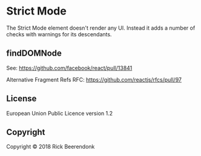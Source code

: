 # Strict Mode

The Strict Mode element doesn't render any UI. Instead it adds a number of checks with warnings for its descendants.

## findDOMNode

See: https://github.com/facebook/react/pull/13841

Alternative Fragment Refs RFC: https://github.com/reactjs/rfcs/pull/97

## License

European Union Public Licence version 1.2

## Copyright

Copyright © 2018 Rick Beerendonk
